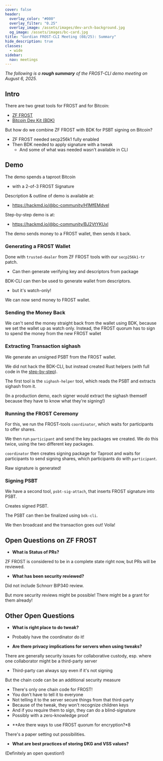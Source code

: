 ```yaml
---
cover: false
header:
  overlay_color: "#000"
  overlay_filter: "0.25"
  overlay_image: /assets/images/dev-arch-background.jpg
  og_image: /assets/images/bc-card.jpg
title: "Gordian FROST-CLI Meeting (08/25): Summary"
hide_description: true
classes:
  - wide
sidebar:
  nav: meetings
---
```


_The following is a **rough summary** of the FROST-CLI demo meeting on August 6, 2025._

## Intro

There are two great tools for FROST and for Bitcoin:

* [ZF FROST](https://frost.zfnd.org)
* [Bitcoin Dev Kit (BDK)](https://bitcoindevkit.org/)

But how do we combine ZF FROST with BDK for PSBT signing on Bitcoin?

* ZF FROST needed secp256k1 fully enabled
* Then BDK needed to apply signature with a tweak
   * And some of what was needed wasn't available in CLI

## Demo

The demo spends a taproot Bitcoin
- with a 2-of-3 FROST Signature

Description & outline of demo is available at:
* https://hackmd.io/@bc-community/H1MfEMdvel

Step-by-step demo is at:
* https://hackmd.io/@bc-community/BJ2VtYKUxl

The demo sends money to a FROST wallet, then sends it back.

### Generating a FROST Wallet

Done with `trusted-dealer` from ZF FROST tools with our `secp256k1-tr` patch.
* Can then generate verifying key and descriptors from package

BDK-CLI can then be used to generate wallet from descriptors.
- but it's watch-only!

We can now send money to FROST wallet.

### Sending the Money Back

We can't send the money straight back from the wallet using BDK, because we set the wallet up as watch only. Instead, the FROST quorum has to sign to spend the money from the new FROST wallet

### Extracting Transaction sighash

We generate an unsigned PSBT from the FROST wallet.

We did not hack the BDK-CLI, but instead created Rust helpers (with full code in the [step-by-step](https://hackmd.io/@bc-community/BJ2VtYKUxl)).

The first tool is the `sighash-helper` tool, which reads the PSBT and extracts sighash from it.

(In a production demo, each signer would extract the sighash themself because they have to know what they're signing!)

### Running the FROST Ceremony

For this, we run the FROST-tools `coordinator`, which waits for participants to offer shares.

 We then run `participant` and send the key packages we created. We do this twice, using the two different key packages.

`coordinator` then creates signing package for Taproot and waits for participants to send signing shares, which participants do with `participant`.

Raw signature is generated!

### Signing PSBT

We have a second tool, `psbt-sig-attach`, that inserts FROST signature into PSBT.

Creates signed PSBT.

The PSBT can then be finalized using `bdk-cli`.

We then broadcast and the transaction goes out! Voila!

## Open Questions on ZF FROST

* **What is Status of PRs?**

ZF FROST is considered to be in a complete state right now, but PRs will be reviewed.

* **What has been security reviewed?**

Did not include Schnorr BIP340 review.

But more security reviews might be possible! There might be a grant for them already!

## Other Open Questions

* **What is right place to do tweak?**

- Probably have the coordinator do it!

* **Are there privacy implications for servers when using tweaks?**

There are generally security issues for collaborative custody, esp. where one collaborator might be a third-party server
- Third-party can always spy even if it's not signing

But the chain code can be an additional security measure
- There's only one chain code for FROST!
- You don't have to tell it to everyone
- Not telling it to the server secure things from that third-party
- Because of the tweak, they won't recognize children keys
- And if you require them to sign, they can do a blind-signature
- Possibly with a zero-knowledge proof

* **Are there ways to use FROST quorum for encryption?*8

There's a paper setting out possibilities.

* **What are best practices of storing DKG and VSS values?**

(Definitely an open question!)
